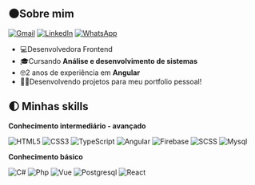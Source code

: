 

## 🌑Sobre mim
<p align="left">
  <a href="mailto:marianaheissig@gmail.com" title="Gmail">
  <img src="https://img.shields.io/badge/-Gmail-FF0000?style=flat&labelColor=FF0000&logo=gmail&logoColor=white&link=marianaheissig@gmail.com" alt="Gmail"/></a>
  <a href="https://www.linkedin.com/in/mariana-heissig/" title="LinkedIn">
  <img src="https://img.shields.io/badge/-Linkedin-0e76a8?style=flat&logo=Linkedin&logoColor=white&link=https://www.linkedin.com/in/mariana-heissig/" alt="LinkedIn"/></a>
  <a href="https://wa.me/5511970406036" title="WhatsApp">
  <img src="https://img.shields.io/badge/-WhatsApp-25d366?style=flat&labelColor=25d366&logo=whatsapp&logoColor=white&link=https://wa.me/5511970406036" alt="WhatsApp"/></a>
 
</p>


- 💻Desenvolvedora Frontend
- 🎓Cursando **Análise e desenvolvimento de sistemas**
- 🤓2 anos de experiência em **Angular**
- 👩‍💻Desenvolvendo projetos para meu portfolio pessoal!


## 🌓 Minhas skills

**Conhecimento intermediário - avançado**

![HTML5](https://img.shields.io/badge/HTML5-E34F26?style=flat&logo=html5&logoColor=white)  ![CSS3](https://img.shields.io/badge/CSS3-1572B6?style=flat&logo=css3&logoColor=white)  ![TypeScript](https://img.shields.io/badge/TypeScript-007ACC?style=flat&logo=typescript&logoColor=white)  ![Angular](https://img.shields.io/badge/Angular-DD0031?style=flat&logo=angular&logoColor=white)  ![Firebase](https://img.shields.io/badge/Firebase-F29D0C?style=flat&logo=firebase&logoColor=white) ![SCSS](https://img.shields.io/badge/Sass-CC6699?style=flat&logo=sass&logoColor=white) ![Mysql](https://img.shields.io/badge/MySQL-00000F?style=flat&logo=mysql&logoColor=white)


**Conhecimento básico**

![C#](https://img.shields.io/badge/C%23-239120?style=flat&logo=c-sharp&logoColor=white) ![Php](https://img.shields.io/badge/PHP-777BB4?style=flat&logo=php&logoColor=white) ![Vue](https://img.shields.io/badge/Vue.js-35495E?style=flat&logo=vue.js&logoColor=4FC08D) ![Postgresql](https://img.shields.io/badge/PostgreSQL-316192?style=flat&logo=postgresql&logoColor=white) ![React](https://img.shields.io/badge/React-20232A?style=flat&logo=react&logoColor=61DAFB)


